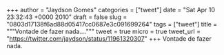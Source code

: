 
+++
author = "Jaydson Gomes"
categories = ["tweet"]
date = "Sat Apr 10 23:32:43 +0000 2010"
draft = false
slug = "0803d17138f6ad88d05417cc0687e3c091699264"
tags = ["tweet"]
title = """Vontade de fazer nada...."""
tweet = true
micro = true
tweet_url = "https://twitter.com/jaydson/status/11961320307"
+++
Vontade de fazer nada.
